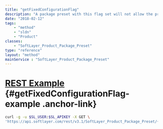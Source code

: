 ```yaml
---
title: "getFixedConfigurationFlag"
description: "A package preset with this flag set will not allow the price's defined in the preset configuration to be overriden during order placement."
date: "2018-02-12"
tags:
    - "method"
    - "sldn"
    - "Product"
classes:
    - "SoftLayer_Product_Package_Preset"
type: "reference"
layout: "method"
mainService : "SoftLayer_Product_Package_Preset"
---
```


# [REST Example](#getFixedConfigurationFlag-example) <a href="/article/rest/"><i class="fas fa-question"></i></a> {#getFixedConfigurationFlag-example .anchor-link} 
```bash
curl -g -u $SL_USER:$SL_APIKEY -X GET \
'https://api.softlayer.com/rest/v3.1/SoftLayer_Product_Package_Preset/{SoftLayer_Product_Package_PresetID}/getFixedConfigurationFlag'
```
